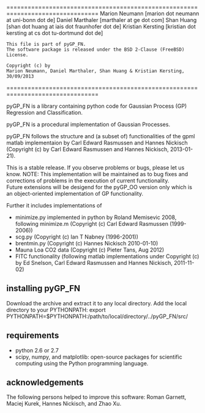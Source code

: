 ================================================================================
    Marion Neumann [marion dot neumann at uni-bonn dot de]
    Daniel Marthaler [marthaler at ge dot com]
    Shan Huang [shan dot huang at iais dot fraunhofer dot de]
    Kristian Kersting [kristian dot kersting at cs dot tu-dortmund dot de]

    This file is part of pyGP_FN.
    The software package is released under the BSD 2-Clause (FreeBSD) License.

    Copyright (c) by
    Marion Neumann, Daniel Marthaler, Shan Huang & Kristian Kersting, 30/09/2013
================================================================================

pyGP_FN is a library containing python code for Gaussian Process (GP) Regression and Classification.

pyGP_FN is a procedural implementation of Gaussian Processes.

pyGP_FN follows the structure and (a subset of) functionalities of the gpml matlab implementaion by Carl Edward Rasmussen and Hannes Nickisch (Copyright (c) by Carl Edward Rasmussen and Hannes Nickisch, 2013-01-21). 

This is a stable release. If you observe problems or bugs, please let us know.
NOTE: 	This implementation will be maintained as to bug fixes and corrections of problems in the execution of current functionality.  
	Future extensions will be desigend for the pyGP_OO version only which is an object-oriented implementation of GP functionality.     

Further it includes implementations of
- minimize.py implemented in python by Roland Memisevic 2008, following minimize.m (Copyright (c) Carl Edward Rasmussen (1999-2006))
- scg.py (Copyright (c) Ian T Nabney (1996-2001))
- brentmin.py (Copyright (c) Hannes Nickisch 2010-01-10)
- Mauna Loa CO2 data (Copyright (c) Pieter Tans, Aug 2012)
- FITC functionality (following matlab implementations under Copyright (c) by Ed Snelson, Carl Edward Rasmussen and Hannes Nickisch, 2011-11-02)

installing pyGP_FN
------------------
Download the archive and extract it to any local directory.
Add the local directory to your PYTHONPATH:
	export PYTHONPATH=$PYTHONPATH:/path/to/local/directory/../pyGP_FN/src/

requirements
------------------
- python 2.6 or 2.7
- scipy, numpy, and matplotlib: open-source packages for scientific computing using the Python programming language. 


acknowledgements
------------------
The following persons helped to improve this software: Roman Garnett, Maciej Kurek, Hannes Nickisch, and Zhao Xu.
